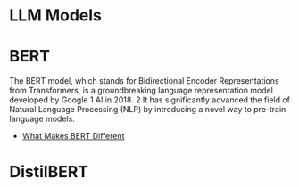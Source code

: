 # LLM Models



# BERT
The BERT model, which stands for Bidirectional Encoder Representations from Transformers, is a groundbreaking language representation model developed by Google 1  AI in 2018. 2  It has significantly advanced the field of Natural Language Processing (NLP) by introducing a novel way to pre-train language models.

* [What Makes BERT Different](https://www.nvidia.com/en-us/glossary/bert/)

# DistilBERT


